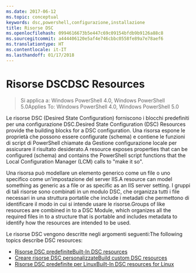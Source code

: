 ```yaml
---
ms.date: 2017-06-12
ms.topic: conceptual
keywords: dsc,powershell,configurazione,installazione
title: Risorse DSC
ms.openlocfilehash: 0994616673b5e447c69c09154bfdb9b9126a88c8
ms.sourcegitcommit: a444406120e5af4e746cbbc0558fe89a7e78aef6
ms.translationtype: HT
ms.contentlocale: it-IT
ms.lasthandoff: 01/17/2018
---
```

# <a name="dsc-resources"></a><span data-ttu-id="cede1-103">Risorse DSC</span><span class="sxs-lookup"><span data-stu-id="cede1-103">DSC Resources</span></span>

><span data-ttu-id="cede1-104">Si applica a: Windows PowerShell 4.0, Windows PowerShell 5.0</span><span class="sxs-lookup"><span data-stu-id="cede1-104">Applies To: Windows PowerShell 4.0, Windows PowerShell 5.0</span></span>

<span data-ttu-id="cede1-105">Le risorse DSC (Desired State Configuration) forniscono i blocchi predefiniti per una configurazione DSC.</span><span class="sxs-lookup"><span data-stu-id="cede1-105">Desired State Configuration (DSC) Resources provide the building blocks for a DSC configuration.</span></span> <span data-ttu-id="cede1-106">Una risorsa espone le proprietà che possono essere configurate (schema) e contiene le funzioni di script di PowerShell chiamate da Gestione configurazione locale per assicurare il risultato desiderato.</span><span class="sxs-lookup"><span data-stu-id="cede1-106">A resource exposes properties that can be configured (schema) and contains the PowerShell script functions that the Local Configuration Manager (LCM) calls to "make it so".</span></span>

<span data-ttu-id="cede1-107">Una risorsa può modellare un elemento generico come un file o uno specifico come un'impostazione del server IIS.</span><span class="sxs-lookup"><span data-stu-id="cede1-107">A resource can model something as generic as a file or as specific as an IIS server setting.</span></span>  <span data-ttu-id="cede1-108">I gruppi di tali risorse sono combinati in un modulo DSC, che organizza tutti i file necessari in una struttura portatile che include i metadati che permettono di identificare il modo in cui si intende usare le risorse.</span><span class="sxs-lookup"><span data-stu-id="cede1-108">Groups of like resources are combined in to a DSC Module, which organizes all the required files in to a structure that is portable and includes metadata to identify how the resources are intended to be used.</span></span>  

<span data-ttu-id="cede1-109">Le risorse DSC vengono descritte negli argomenti seguenti:</span><span class="sxs-lookup"><span data-stu-id="cede1-109">The following topics describe DSC resources:</span></span>

- [<span data-ttu-id="cede1-110">Risorse DSC predefinite</span><span class="sxs-lookup"><span data-stu-id="cede1-110">Built-In DSC resources</span></span>](builtInResource.md)
- [<span data-ttu-id="cede1-111">Creare risorse DSC personalizzate</span><span class="sxs-lookup"><span data-stu-id="cede1-111">Build custom DSC resources</span></span>](authoringResource.md)
- [<span data-ttu-id="cede1-112">Risorse DSC predefinite per Linux</span><span class="sxs-lookup"><span data-stu-id="cede1-112">Built-In DSC resources for Linux</span></span>](lnxBuiltInResources.md)

